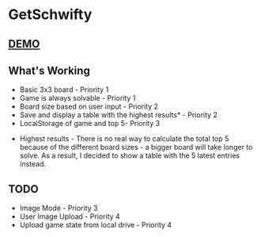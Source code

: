# GetSchwifty
## [DEMO](https://itaymayo.github.io/GetSchwifty/)
## What's Working
- Basic 3x3 board - Priority 1
- Game is always solvable - Priority 1
- Board size based on user input - Priority 2
- Save and display a table with the highest results* - Priority 2
- LocalStorage of game and top 5- Priority 3
* Highest results - There is no real way to calculate the total top 5 because of the different board sizes - a bigger board will take longer to solve. As a result, I decided to show a table with the 5 latest entries instead.
## TODO
- Image Mode - Priority 3
- User Image Upload - Priority 4
- Upload game state from local drive - Priority 4

